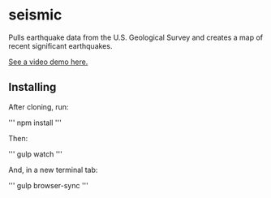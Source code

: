 # seismic

Pulls earthquake data from the U.S. Geological Survey and creates a map of recent significant earthquakes.

[See a video demo here.](https://www.youtube.com/watch?v=PQ-KpjxzDTc)

## Installing
After cloning, run:	

'''
npm install
'''

Then:

'''
gulp watch
'''

And, in a new terminal tab:

'''
gulp browser-sync
'''

